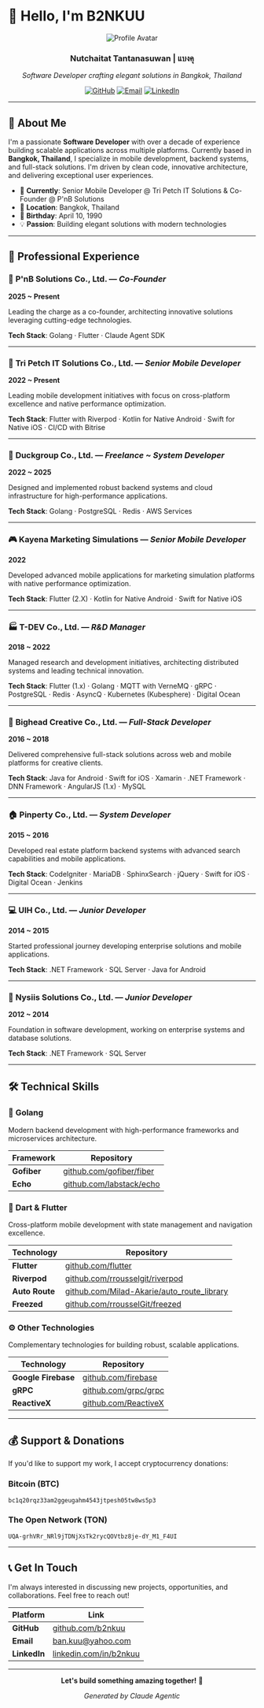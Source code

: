 # 👋 Hello, I'm B2NKUU

<div align="center">

![Profile Avatar](https://s.gravatar.com/avatar/f4d979271ae042b54e5f717a803abcf3?s=100)

### **Nutchaitat Tantanasuwan** | แบงคุ
*Software Developer crafting elegant solutions in Bangkok, Thailand*

[![GitHub](https://img.shields.io/badge/GitHub-666699?style=flat-square&logo=github&logoColor=white)](https://github.com/b2nkuu)
[![Email](https://img.shields.io/badge/Email-643b9f?style=flat-square&logo=gmail&logoColor=white)](mailto:ban.kuu@yahoo.com)
[![LinkedIn](https://img.shields.io/badge/LinkedIn-0072b1?style=flat-square&logo=linkedin&logoColor=white)](https://www.linkedin.com/in/b2nkuu)

</div>

---

## 🎯 About Me

I'm a passionate **Software Developer** with over a decade of experience building scalable applications across multiple platforms. Currently based in **Bangkok, Thailand**, I specialize in mobile development, backend systems, and full-stack solutions. I'm driven by clean code, innovative architecture, and delivering exceptional user experiences.

- 🏢 **Currently**: Senior Mobile Developer @ Tri Petch IT Solutions & Co-Founder @ P'nB Solutions
- 📍 **Location**: Bangkok, Thailand
- 🎂 **Birthday**: April 10, 1990
- 💡 **Passion**: Building elegant solutions with modern technologies

---

## 💼 Professional Experience

### 🚀 **P'nB Solutions Co., Ltd.** — *Co-Founder*
**2025 ~ Present**

Leading the charge as a co-founder, architecting innovative solutions leveraging cutting-edge technologies.

**Tech Stack**: Golang · Flutter · Claude Agent SDK

---

### 📱 **Tri Petch IT Solutions Co., Ltd.** — *Senior Mobile Developer*
**2022 ~ Present**

Leading mobile development initiatives with focus on cross-platform excellence and native performance optimization.

**Tech Stack**: Flutter with Riverpod · Kotlin for Native Android · Swift for Native iOS · CI/CD with Bitrise

---

### 🦆 **Duckgroup Co., Ltd.** — *Freelance ~ System Developer*
**2022 ~ 2025**

Designed and implemented robust backend systems and cloud infrastructure for high-performance applications.

**Tech Stack**: Golang · PostgreSQL · Redis · AWS Services

---

### 🎮 **Kayena Marketing Simulations** — *Senior Mobile Developer*
**2022**

Developed advanced mobile applications for marketing simulation platforms with native performance optimization.

**Tech Stack**: Flutter (2.X) · Kotlin for Native Android · Swift for Native iOS

---

### 🏭 **T-DEV Co., Ltd.** — *R&D Manager*
**2018 ~ 2022**

Managed research and development initiatives, architecting distributed systems and leading technical innovation.

**Tech Stack**: Flutter (1.x) · Golang · MQTT with VerneMQ · gRPC · PostgreSQL · Redis · AsyncQ · Kubernetes (Kubesphere) · Digital Ocean

---

### 🎨 **Bighead Creative Co., Ltd.** — *Full-Stack Developer*
**2016 ~ 2018**

Delivered comprehensive full-stack solutions across web and mobile platforms for creative clients.

**Tech Stack**: Java for Android · Swift for iOS · Xamarin · .NET Framework · DNN Framework · AngularJS (1.x) · MySQL

---

### 🏠 **Pinperty Co., Ltd.** — *System Developer*
**2015 ~ 2016**

Developed real estate platform backend systems with advanced search capabilities and mobile applications.

**Tech Stack**: CodeIgniter · MariaDB · SphinxSearch · jQuery · Swift for iOS · Digital Ocean · Jenkins

---

### 💻 **UIH Co., Ltd.** — *Junior Developer*
**2014 ~ 2015**

Started professional journey developing enterprise solutions and mobile applications.

**Tech Stack**: .NET Framework · SQL Server · Java for Android

---

### 🔧 **Nysiis Solutions Co., Ltd.** — *Junior Developer*
**2012 ~ 2014**

Foundation in software development, working on enterprise systems and database solutions.

**Tech Stack**: .NET Framework · SQL Server

---

## 🛠️ Technical Skills

### 🔵 **Golang**
Modern backend development with high-performance frameworks and microservices architecture.

| Framework | Repository |
|-----------|-----------|
| **Gofiber** | [github.com/gofiber/fiber](https://github.com/gofiber/fiber) |
| **Echo** | [github.com/labstack/echo](https://github.com/labstack/echo) |

### 🎯 **Dart & Flutter**
Cross-platform mobile development with state management and navigation excellence.

| Technology | Repository |
|-----------|-----------|
| **Flutter** | [github.com/flutter](https://github.com/flutter) |
| **Riverpod** | [github.com/rrousselgit/riverpod](https://github.com/rrousselgit/riverpod) |
| **Auto Route** | [github.com/Milad-Akarie/auto_route_library](https://github.com/Milad-Akarie/auto_route_library) |
| **Freezed** | [github.com/rrousselGit/freezed](https://github.com/rrousselGit/freezed) |

### ⚙️ **Other Technologies**
Complementary technologies for building robust, scalable applications.

| Technology | Repository |
|-----------|-----------|
| **Google Firebase** | [github.com/firebase](https://github.com/firebase) |
| **gRPC** | [github.com/grpc/grpc](https://github.com/grpc/grpc) |
| **ReactiveX** | [github.com/ReactiveX](https://github.com/ReactiveX) |

---

## 💰 Support & Donations

If you'd like to support my work, I accept cryptocurrency donations:

### **Bitcoin (BTC)**
```
bc1q20rqz33am2ggeugahm4543jtpesh05tw8ws5p3
```

### **The Open Network (TON)**
```
UQA-grhVRr_NRl9jTDNjXsTk2rycQOVtbz8je-dY_M1_F4UI
```

---

## 📞 Get In Touch

I'm always interested in discussing new projects, opportunities, and collaborations. Feel free to reach out!

| Platform | Link |
|----------|------|
| **GitHub** | [github.com/b2nkuu](https://github.com/b2nkuu) |
| **Email** | [ban.kuu@yahoo.com](mailto:ban.kuu@yahoo.com) |
| **LinkedIn** | [linkedin.com/in/b2nkuu](https://www.linkedin.com/in/b2nkuu) |

---

<div align="center">

**Let's build something amazing together!** 🚀

*Generated by Claude Agentic*

</div>